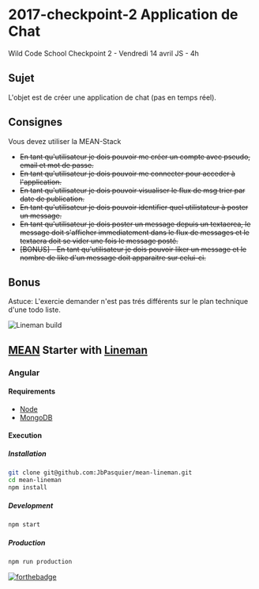 # 2017-checkpoint-2 Application de Chat
Wild Code School Checkpoint 2 - Vendredi 14 avril JS - 4h

## Sujet
L'objet est de créer une application de chat (pas en temps réel).

## Consignes
Vous devez utiliser la MEAN-Stack

- ~~En tant qu'utilisateur je dois pouvoir me créer un compte avec pseudo, email et mot de passe.~~
- ~~En tant qu'utilisateur je dois pouvoir me connecter pour acceder à l'application.~~
- ~~En tant qu'utilisateur je dois pouvoir visualiser le flux de msg trier par date de publication.~~
- ~~En tant qu'utilisateur je dois pouvoir identifier quel utilistateur à poster un message.~~
- ~~En tant qu'utilisateur je dois poster un message depuis un textaerea, le message doit s'afficher immediatement dans le flux de messages et le textaera doit se vider une fois le message posté.~~
- ~~[BONUS] - En tant qu'utilisateur je dois pouvoir liker un message et le nombre de like d'un message doit apparaitre sur celui-ci.~~

## Bonus




Astuce: L'exercie demander n'est pas trés différents sur le plan technique d'une todo liste.

![Lineman build](https://travis-ci.org/JbPasquier/mean-lineman.svg?branch=master)

## [MEAN](http://mean.io/) Starter with [Lineman](http://linemanjs.com/)

### Angular

#### Requirements

-   [Node](https://doc.ubuntu-fr.org/nodejs#depuis_un_ppa)
-   [MongoDB](https://doc.ubuntu-fr.org/mongodb#installation)

#### Execution

##### Installation

```bash
git clone git@github.com:JbPasquier/mean-lineman.git
cd mean-lineman
npm install
```

##### Development

```bash
npm start
```

##### Production

```bash
npm run production
```

[![forthebadge](http://forthebadge.com/images/badges/built-with-love.svg)](http://forthebadge.com)
